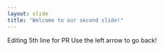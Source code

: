 ```yaml
---
layout: slide
title: "Welcome to our second slide!"
---
```

Editing 5th line for PR
Use the left arrow to go back!
